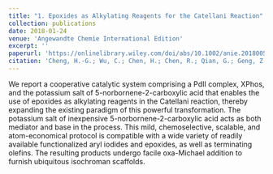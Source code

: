 ```yaml
---
title: "1. Epoxides as Alkylating Reagents for the Catellani Reaction"
collection: publications
date: 2018-01-24
venue: 'Angewandte Chemie International Edition'
excerpt: ''
paperurl: 'https://onlinelibrary.wiley.com/doi/abs/10.1002/anie.201800573'
citation: 'Cheng, H.-G.; Wu, C.; Chen, H.; Chen, R.; Qian, G.; Geng, Z.; Wei, Q.; Xia, Y.; Zhang, J.; Zhang, Y.; Zhou, Q., Epoxides as Alkylating Reagents for the Catellani Reaction. <i>Angew. Chem. Int. Ed.</i> <b>2018,</b> <i>57,</i> 3444'
---
```


We report a cooperative catalytic system comprising a PdII complex, XPhos, and the potassium salt of 5-norbornene-2-carboxylic acid that enables the use of epoxides as alkylating reagents in the Catellani reaction, thereby expanding the existing paradigm of this powerful transformation. The potassium salt of inexpensive 5-norbornene-2-carboxylic acid acts as both mediator and base in the process. This mild, chemoselective, scalable, and atom-economical protocol is compatible with a wide variety of readily available functionalized aryl iodides and epoxides, as well as terminating olefins. The resulting products undergo facile oxa-Michael addition to furnish ubiquitous isochroman scaffolds.
